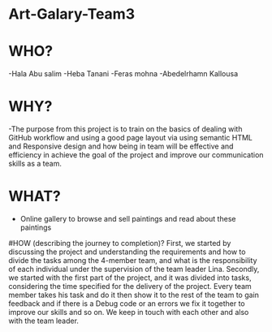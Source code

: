 # Art-Galary-Team3

# WHO?
-Hala Abu salim
-Heba Tanani
-Feras mohna
-Abedelrhamn Kallousa

# WHY?
-The purpose from this project is to train on the basics of dealing with GitHub workflow and using a good page layout via using semantic HTML and Responsive design and how being in team will be effective and efficiency in achieve the goal of the project and improve our communication skills as a team.

# WHAT?
- Online gallery to browse and sell paintings and read about these paintings 

#HOW (describing the journey to completion)?
First, we started by discussing the project and understanding the requirements and how to divide the tasks among the 4-member team, and what is the responsibility of each individual under the supervision of the team leader Lina.
Secondly, we started with the first part of the project, and it was divided into tasks, considering the time specified for the delivery of the project.
Every team member takes his task and do it then show it to the rest of the team to gain feedback and if there is a Debug code or an errors we fix it together to improve our skills and so on.
We keep in touch with each other and also with the team leader.
